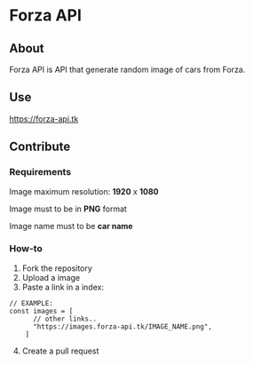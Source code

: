 # Forza API
## About
Forza API is API that generate random image of cars from Forza.
## Use
https://forza-api.tk
## Contribute
### Requirements
Image maximum resolution: **1920** x **1080**

Image must to be in **PNG** format

Image name must to be **car name**
### How-to
1. Fork the repository
2. Upload a image
3. Paste a link in a index:
```JS
// EXAMPLE:
const images = [
      // other links..
      "https://images.forza-api.tk/IMAGE_NAME.png",
    ]
```
4. Create a pull request
